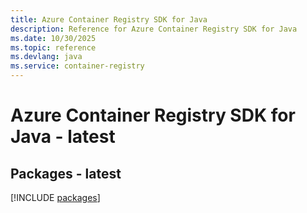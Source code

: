 ```yaml
---
title: Azure Container Registry SDK for Java
description: Reference for Azure Container Registry SDK for Java
ms.date: 10/30/2025
ms.topic: reference
ms.devlang: java
ms.service: container-registry
---
```

# Azure Container Registry SDK for Java - latest
## Packages - latest
[!INCLUDE [packages](container-registry-index.md)]